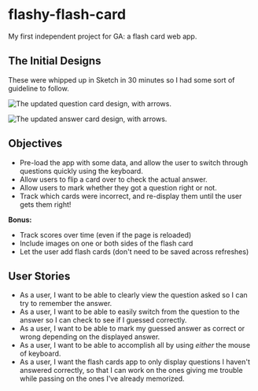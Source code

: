 # flashy-flash-card
My first independent project for GA: a flash card web app.

## The Initial Designs
These were whipped up in Sketch in 30 minutes so I had some sort of guideline to follow.

 ![The updated question card design, with arrows.](http://i.imgur.com/dc0gwnU.png)

 ![The updated answer card design, with arrows.](http://i.imgur.com/2TA2Yjn.png)

## Objectives
 - Pre-load the app with some data, and allow the user to switch through questions quickly using the keyboard.
 - Allow users to flip a card over to check the actual answer.
 - Allow users to mark whether they got a question right or not. 
 - Track which cards were incorrect, and re-display them until the user gets them right!

**Bonus:**

- Track scores over time (even if the page is reloaded)
- Include images on one or both sides of the flash card
- Let the user add flash cards (don't need to be saved across refreshes)

## User Stories

- As a user, I want to be able to clearly view the question asked so I can try to remember the answer.
- As a user,  I want to be able to easily switch from the question to the answer so I can check to see if I guessed correctly.
- As a user, I want to be able to mark my guessed answer as correct or wrong depending on the displayed answer.
- As a user, I want to be able to accomplish all by using *either* the mouse of keyboard.
- As a user, I want the flash cards app to only display questions I haven't answered correctly, so that I can work on the ones giving me trouble while passing on the ones I've already memorized.